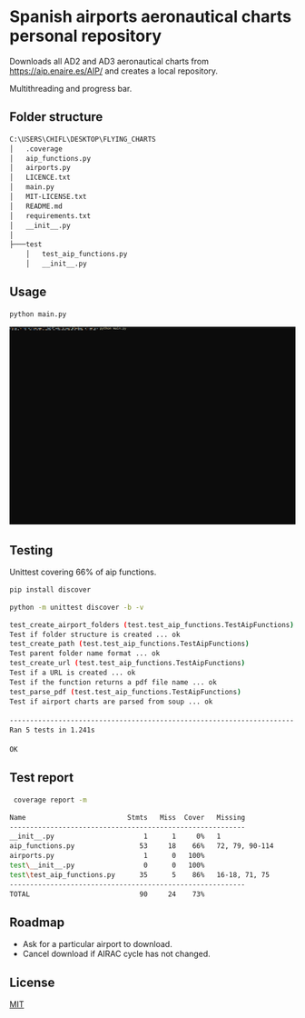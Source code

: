 # Spanish airports aeronautical charts personal repository

Downloads all AD2 and AD3 aeronautical charts from https://aip.enaire.es/AIP/ and creates a local repository.

Multithreading and progress bar.

## Folder structure
```bash
C:\USERS\CHIFL\DESKTOP\FLYING_CHARTS
│   .coverage
│   aip_functions.py
│   airports.py
│   LICENCE.txt
│   main.py
│   MIT-LICENSE.txt
│   README.md
│   requirements.txt
│   __init__.py
│
├───test
    │   test_aip_functions.py
    │   __init__.py
```

## Usage

```bash
python main.py
```

![Alt Text](main_gif.gif)

## Testing

Unittest covering 66% of aip functions.

```bash
pip install discover
```
```bash
python -m unittest discover -b -v
```
```bash
test_create_airport_folders (test.test_aip_functions.TestAipFunctions)
Test if folder structure is created ... ok                            
test_create_path (test.test_aip_functions.TestAipFunctions)
Test parent folder name format ... ok
test_create_url (test.test_aip_functions.TestAipFunctions)
Test if a URL is created ... ok
Test if the function returns a pdf file name ... ok
test_parse_pdf (test.test_aip_functions.TestAipFunctions)
Test if airport charts are parsed from soup ... ok

----------------------------------------------------------------------
Ran 5 tests in 1.241s

OK
```
## Test report

```bash
 coverage report -m
```
```bash
Name                         Stmts   Miss  Cover   Missing
----------------------------------------------------------
__init__.py                      1      1     0%   1
aip_functions.py                53     18    66%   72, 79, 90-114
airports.py                      1      0   100%
test\__init__.py                 0      0   100%
test\test_aip_functions.py      35      5    86%   16-18, 71, 75
----------------------------------------------------------
TOTAL                           90     24    73%

```

## Roadmap

- Ask for a particular airport to download.
- Cancel download if AIRAC cycle has not changed.

## License

[MIT](https://choosealicense.com/licenses/mit/)
